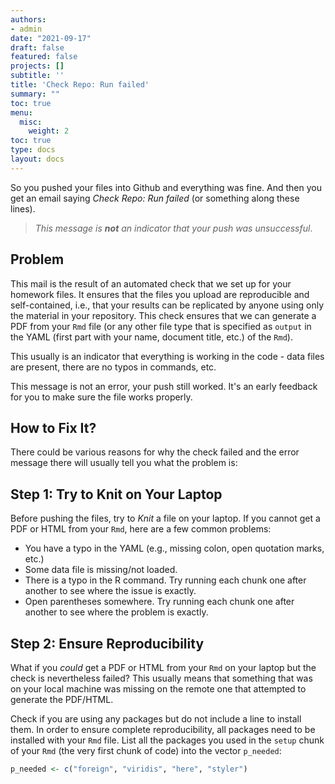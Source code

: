 ```yaml
---
authors:
- admin
date: "2021-09-17"
draft: false
featured: false
projects: []
subtitle: ''
title: 'Check Repo: Run failed'
summary: ""  
toc: true
menu:
  misc:
    weight: 2
toc: true
type: docs
layout: docs
---
```


So you pushed your files into Github and everything was fine. And then you get an email saying *Check Repo: Run failed* (or something along these lines). 

> _This message is **not** an indicator that your push was unsuccessful_. 

## Problem

This mail is the result of an automated check that we set up for your homework files. It ensures that the files you upload are reproducible and self-contained, i.e., that your results can be replicated by anyone using only the material in your repository. This check ensures that we can generate a PDF from your `Rmd` file (or any other file type that is specified as `output` in the YAML (first part with your name, document title, etc.) of the `Rmd`). 

This usually is an indicator that everything is working in the code - data files are present, there are no typos in commands, etc. 

This message is not an error, your push still worked. It's an early feedback for you to make sure the file works properly.


## How to Fix It?

There could be various reasons for why the check failed and the error message there will usually tell you what the problem is:

## Step 1: Try to Knit on Your Laptop

Before pushing the files, try to *Knit* a file on your laptop. If you cannot get a PDF or HTML from your `Rmd`, here are a few common problems:

- You have a typo in the YAML (e.g., missing colon, open quotation marks, etc.)
- Some data file is missing/not loaded.
- There is a typo in the R command. Try running each chunk one after another to see where the issue is exactly. 
- Open parentheses somewhere. Try running each chunk one after another to see where the problem is exactly. 

## Step 2: Ensure Reproducibility 

What if you *could* get a PDF or HTML from your `Rmd` on your laptop but the check is nevertheless failed? This usually means that something that was on your local machine was missing on the remote one that attempted to generate the PDF/HTML. 

Check if you are using any packages but do not include a line to install them. In order to ensure complete reproducibility, all packages need to be installed with your `Rmd` file. List all the packages you used in the `setup` chunk of your `Rmd` (the very first chunk of code) into the vector `p_needed`:

```r
p_needed <- c("foreign", "viridis", "here", "styler")
```



 